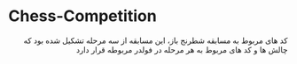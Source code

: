 # Chess-Competition
<div style="text-align: right; direction: rtl;">
  کد های مربوط به مسابقه شطرنج باز، این مسابقه از سه مرحله تشکیل شده بود که چالش ها و کد های مربوط به هر مرحله در فولدر مربوطه قرار دارد
</div>